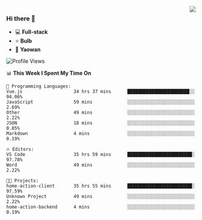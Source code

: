 <img  align="right" src="https://github-readme-stats.vercel.app/api?username=LolipopJ&show_icons=true&count_private=true&hide_title=true&include_all_commits=true&theme=vue">

### Hi there 👋

- :computer: **Full-stack**
- :star: **Bulb**
- :pill: **Yaowan**

<!--START_SECTION:waka-->
![Profile Views](http://img.shields.io/badge/Profile%20Views-0-blue)

📊 **This Week I Spent My Time On** 

```text
💬 Programming Languages: 
Vue.js                   34 hrs 37 mins      ███████████████████████░░   94.06% 
JavaScript               59 mins             ░░░░░░░░░░░░░░░░░░░░░░░░░   2.69% 
Other                    49 mins             ░░░░░░░░░░░░░░░░░░░░░░░░░   2.22% 
JSON                     18 mins             ░░░░░░░░░░░░░░░░░░░░░░░░░   0.85% 
Markdown                 4 mins              ░░░░░░░░░░░░░░░░░░░░░░░░░   0.19%

🔥 Editors: 
VS Code                  35 hrs 59 mins      ████████████████████████░   97.78% 
Word                     49 mins             ░░░░░░░░░░░░░░░░░░░░░░░░░   2.22%

🐱‍💻 Projects: 
home-action-client       35 hrs 55 mins      ████████████████████████░   97.59% 
Unknown Project          49 mins             ░░░░░░░░░░░░░░░░░░░░░░░░░   2.22% 
home-action-backend      4 mins              ░░░░░░░░░░░░░░░░░░░░░░░░░   0.19%

```


<!--END_SECTION:waka-->
